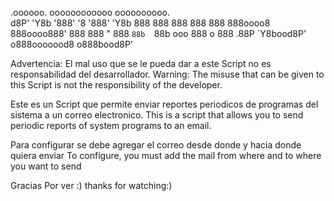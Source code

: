   .oooooo.   oooooooooooo oooooooooo.  
 d8P'  'Y8b  '888'     '8 '888'  'Y8b 
888 	      888          888     888 
888           888oooo8     888oooo888' 
888           888    "     888    `88b 
`88b    ooo   888       o  888    .88P 
 `Y8bood8P'  o888ooooood8 o888bood8P'  
                                       
                                       
Advertencia: El mal uso que se le pueda dar a este Script no es responsabilidad del desarrollador.
Warning: The misuse that can be given to this Script is not the responsibility of the developer.


Este es un Script que permite enviar reportes periodicos de programas del sistema a un correo electronico.
This is a script that allows you to send periodic reports of system programs to an email.

Para configurar se debe agregar el correo desde donde y hacia donde quiera enviar
To configure, you must add the mail from where and to where you want to send

Gracias Por ver :)
thanks for watching:)